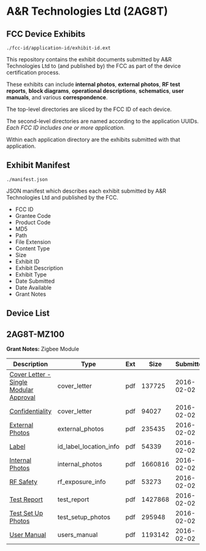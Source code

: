 # A&R Technologies Ltd (2AG8T)
## FCC Device Exhibits

```
./fcc-id/application-id/exhibit-id.ext
```

This repository contains the exhibit documents submitted by A&R Technologies Ltd to (and published by) the FCC as part of the device certification process.

These exhibits can include **internal photos**, **external photos**, **RF test reports**, **block diagrams**, **operational descriptions**, **schematics**, **user manuals**, and various **correspondence**.

The top-level directories are sliced by the FCC ID of each device.

The second-level directories are named according to the application UUIDs. *Each FCC ID includes one or more application.*

Within each application directory are the exhibits submitted with that application. 

## Exhibit Manifest

```
./manifest.json
```

JSON manifest which describes each exhibit submitted by A&R Technologies Ltd and published by the FCC.

- FCC ID
- Grantee Code
- Product Code
- MD5
- Path
- File Extension
- Content Type
- Size
- Exhibit ID
- Exhibit Description
- Exhibit Type
- Date Submitted
- Date Available
- Grant Notes

## Device List
## 2AG8T-MZ100
**Grant Notes:** Zigbee Module

| Description | Type | Ext | Size | Submitted | Available |
| ----------- | ---- | --- | ---- | --------- | --------- |
| [Cover Letter - Single Modular Approval](2AG8T-MZ100/fc632ee7d55bd048c9a8be4f5274e1a5/2893479.pdf) | cover_letter | pdf | 137725 | 2016-02-02 | 2016-02-05 |
| [Confidentiality](2AG8T-MZ100/fc632ee7d55bd048c9a8be4f5274e1a5/2893480.pdf) | cover_letter | pdf | 94027 | 2016-02-02 | 2016-02-05 |
| [External Photos](2AG8T-MZ100/fc632ee7d55bd048c9a8be4f5274e1a5/2893481.pdf) | external_photos | pdf | 235435 | 2016-02-02 | 2016-02-05 |
| [Label](2AG8T-MZ100/fc632ee7d55bd048c9a8be4f5274e1a5/2893483.pdf) | id_label_location_info | pdf | 54339 | 2016-02-02 | 2016-02-05 |
| [Internal Photos](2AG8T-MZ100/fc632ee7d55bd048c9a8be4f5274e1a5/2893482.pdf) | internal_photos | pdf | 1660816 | 2016-02-02 | 2016-02-05 |
| [RF Safety](2AG8T-MZ100/fc632ee7d55bd048c9a8be4f5274e1a5/2893488.pdf) | rf_exposure_info | pdf | 53273 | 2016-02-02 | 2016-02-05 |
| [Test Report](2AG8T-MZ100/fc632ee7d55bd048c9a8be4f5274e1a5/2893487.pdf) | test_report | pdf | 1427868 | 2016-02-02 | 2016-02-05 |
| [Test Set Up Photos](2AG8T-MZ100/fc632ee7d55bd048c9a8be4f5274e1a5/2893486.pdf) | test_setup_photos | pdf | 295948 | 2016-02-02 | 2016-02-05 |
| [User Manual](2AG8T-MZ100/fc632ee7d55bd048c9a8be4f5274e1a5/2893489.pdf) | users_manual | pdf | 1193142 | 2016-02-02 | 2016-02-05 |
